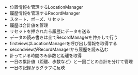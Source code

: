 - 位置情報を管理するLocationManager
- 履歴情報を管理するRecordManager
- スタート、ポーズ、リセット
- 履歴は合計値を管理
- リセットを押されたら履歴にデータを送る
- データの読み書きは全てRecordManagerを仲介して行う
- firstviewはLocationManagerを呼び出し情報を取得する
- secondviewがRecordManagerから履歴を読み込む
- 計っている時間のみ歩数と距離を取得
- 一日の累計値（距離、歩数など）と一回ごとの合計を分けて管理
- 一日の記録からグラフに反映
